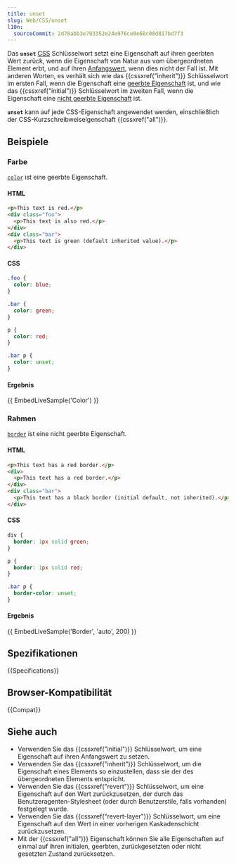 ```yaml
---
title: unset
slug: Web/CSS/unset
l10n:
  sourceCommit: 2d78abb3e793352e24e976ce0e68c08d817bd7f3
---
```


Das **`unset`** [CSS](/de/docs/Web/CSS) Schlüsselwort setzt eine Eigenschaft auf ihren geerbten Wert zurück, wenn die Eigenschaft von Natur aus vom übergeordneten Element erbt, und auf ihren [Anfangswert](/de/docs/Web/CSS/CSS_cascade/Value_processing#initial_value), wenn dies nicht der Fall ist. Mit anderen Worten, es verhält sich wie das {{cssxref("inherit")}} Schlüsselwort im ersten Fall, wenn die Eigenschaft eine [geerbte Eigenschaft](/de/docs/Web/CSS/CSS_cascade/Inheritance#inherited_properties) ist, und wie das {{cssxref("initial")}} Schlüsselwort im zweiten Fall, wenn die Eigenschaft eine [nicht geerbte Eigenschaft](/de/docs/Web/CSS/CSS_cascade/Inheritance#non-inherited_properties) ist.

**`unset`** kann auf jede CSS-Eigenschaft angewendet werden, einschließlich der CSS-Kurzschreibweiseigenschaft {{cssxref("all")}}.

## Beispiele

### Farbe

[`color`](/de/docs/Web/CSS/Reference/Properties/color#formal_definition) ist eine geerbte Eigenschaft.

#### HTML

```html
<p>This text is red.</p>
<div class="foo">
  <p>This text is also red.</p>
</div>
<div class="bar">
  <p>This text is green (default inherited value).</p>
</div>
```

#### CSS

```css
.foo {
  color: blue;
}

.bar {
  color: green;
}

p {
  color: red;
}

.bar p {
  color: unset;
}
```

#### Ergebnis

{{ EmbedLiveSample('Color') }}

### Rahmen

[`border`](/de/docs/Web/CSS/Reference/Properties/border#formal_definition) ist eine nicht geerbte Eigenschaft.

#### HTML

```html
<p>This text has a red border.</p>
<div>
  <p>This text has a red border.</p>
</div>
<div class="bar">
  <p>This text has a black border (initial default, not inherited).</p>
</div>
```

#### CSS

```css
div {
  border: 1px solid green;
}

p {
  border: 1px solid red;
}

.bar p {
  border-color: unset;
}
```

#### Ergebnis

{{ EmbedLiveSample('Border', 'auto', 200) }}

## Spezifikationen

{{Specifications}}

## Browser-Kompatibilität

{{Compat}}

## Siehe auch

- Verwenden Sie das {{cssxref("initial")}} Schlüsselwort, um eine Eigenschaft auf ihren Anfangswert zu setzen.
- Verwenden Sie das {{cssxref("inherit")}} Schlüsselwort, um die Eigenschaft eines Elements so einzustellen, dass sie der des übergeordneten Elements entspricht.
- Verwenden Sie das {{cssxref("revert")}} Schlüsselwort, um eine Eigenschaft auf den Wert zurückzusetzen, der durch das Benutzeragenten-Stylesheet (oder durch Benutzerstile, falls vorhanden) festgelegt wurde.
- Verwenden Sie das {{cssxref("revert-layer")}} Schlüsselwort, um eine Eigenschaft auf den Wert in einer vorherigen Kaskadenschicht zurückzusetzen.
- Mit der {{cssxref("all")}} Eigenschaft können Sie alle Eigenschaften auf einmal auf ihren initialen, geerbten, zurückgesetzten oder nicht gesetzten Zustand zurücksetzen.
